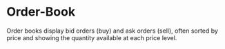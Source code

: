 # Order-Book
Order books display bid orders (buy) and ask orders (sell), often sorted by price and showing the quantity available at each price level.
